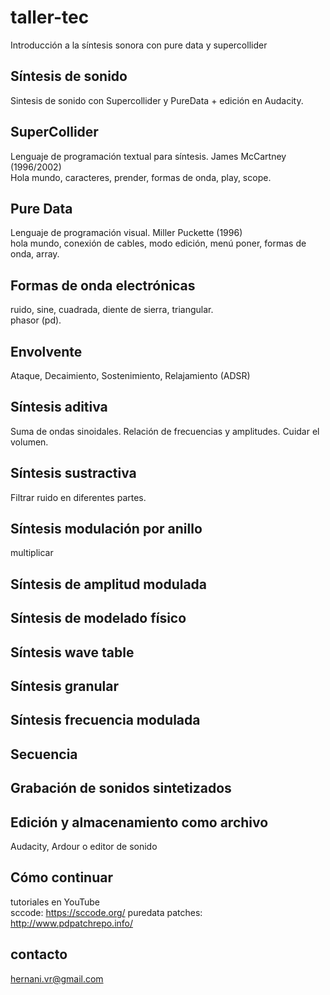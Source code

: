 # taller-tec
Introducción a la síntesis sonora con pure data y supercollider

## Síntesis de sonido
Sintesis de sonido con Supercollider y PureData + edición en Audacity.

## SuperCollider
Lenguaje de programación textual para síntesis. James McCartney (1996/2002)  
Hola mundo, caracteres, prender, formas de onda, play, scope.

## Pure Data
Lenguaje de programación visual. Miller Puckette (1996)  
hola mundo, conexión de cables, modo edición, menú poner, formas de onda, array.

## Formas de onda electrónicas
ruido, sine, cuadrada, diente de sierra, triangular.  
phasor (pd).

## Envolvente
Ataque, Decaimiento, Sostenimiento, Relajamiento (ADSR)

## Síntesis aditiva
Suma de ondas sinoidales. Relación de frecuencias y amplitudes. Cuidar el volumen.

## Síntesis sustractiva
Filtrar ruido en diferentes partes.

## Síntesis modulación por anillo
multiplicar

## Síntesis de amplitud modulada

## Síntesis de modelado físico

## Síntesis wave table

## Síntesis granular

## Síntesis frecuencia modulada

## Secuencia

## Grabación de sonidos sintetizados

## Edición y almacenamiento como archivo
Audacity, Ardour o editor de sonido

## Cómo continuar
tutoriales en YouTube    
sccode:   https://sccode.org/
puredata patches: http://www.pdpatchrepo.info/

## contacto
hernani.vr@gmail.com
